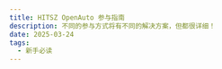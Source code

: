 ```yaml
---
title: HITSZ OpenAuto 参与指南
description: 不同的参与方式将有不同的解决方案，但都很详细！
date: 2025-03-24
tags:
  - 新手必读
---
```

